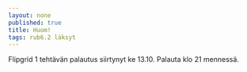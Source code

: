 ```yaml
---
layout: none
published: true
title: Huom!
tags: rub6.2 läksyt
---
```

Flipgrid 1 tehtävän palautus siirtynyt ke 13.10. Palauta klo 21 mennessä.
